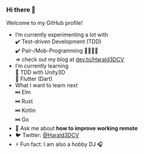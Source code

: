 ### Hi there 👋

Welcome to my GitHub profile!

* I’m currently experimenting a lot with  
  ✔️ Test-driven Development (TDD)  
  ✔️ Pair-/Mob-Programming 👨👩👨👩   
  => check out my blog at [dev.to/Harald3DCV](https://dev.to/Harald3DCV)
* I’m currently learning  
  🌱 TDD with Unity3D  
  🌱 Flutter (Dart)  
* What I want to learn next  
  ⏭️ Elm  
  ⏭️ Rust  
  ⏭️ Kotlin  
  ⏭️ Go  
* 💬 Ask me about **how to improve working remote**
* 🐦 Twitter: [@Harald3DCV](https://twitter.com/Harald3DCV)
* ⚡ Fun fact: I am also a hobby DJ 🎧
 
